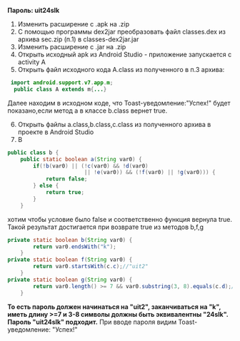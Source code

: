 **Пароль: uit24slk**

1. Изменить расширение с .apk на .zip
2. С помощью программы dex2jar  преобразовать файл classes.dex из архива sec.zip (п.1) в classes-dex2jar.jar
3. Изменить расширение с .jar на .zip
4. Открыть исходный apk из Android Studio - приложение запускается с activity A
5. Открыть файл исходного кода A.class из полученного в п.3 архива:
```java
 import android.support.v7.app.m;
  public class A extends m{...}
```
Далее находим в исходном коде, что Toast-уведомление:"Успех!" будет показано,если метод a в классе b.class вернет true.
		
6. Открыть файлы a.class,b.class,c.class из полученного архива в проекте в Android Studio
7.  В 
```java
public class b {
    public static boolean a(String var0) {
        if(!b(var0) || (!c(var0) && !d(var0)
						|| !e(var0)) && (!f(var0) || !g(var0))) {
            return false;
        } else {
            return true;
        }
    }
```
хотим чтобы условие было false и соответственно функция вернула true. Такой результат достигается при возврате true из методов b,f,g

```java
private static boolean b(String var0) {
        return var0.endsWith("k");
    }
private static boolean f(String var0) {
        return var0.startsWith(c.c);//"uit2"
    }
private static boolean g(String var0) {
        return var0.length() >= 7 && var0.substring(3, 8).equals(c.d);//c.d="24slk"
    }
```
**То есть пароль должен начинаться на "uit2", заканчиваться на "k", иметь длину >=7 и 3-8 символы должны быть эквивалентны "24slk". 
Пароль "uit24slk" подходит.**
При вводе пароля видим Toast-уведомление: "Успех!"
